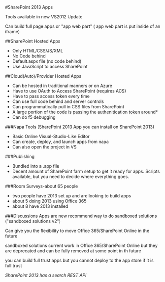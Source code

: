 #SharePoint 2013 AppsTools available in new VS2012 UpdateCan build full page apps or "app web part" ( app web part is put inside of an iframe)##SharePoint Hosted Apps  * Only HTML/CSS/JS/XML  * No Code behind  * Default.aspx file (no code behind)  * Use JavaScript to access SharePoint##Cloud(Auto)/Provider Hosted Apps  * Can be hosted in traditional manners or on Azure  * Have to use OAuth to Access SharePoint (requires ACS)  * Have to pass access token every time  * Can use full code behind and server controls  * Can programmatically pull in CSS files from SharePoint  * A large portion of the code is passing the authenitication token around*  * Can do f5 debugging###Napa Tools (SharePoint 2013 App you can install on SharePoint 2013)  * Basic Online Visual-Studio-Like Editor  * Can create, deploy, and launch apps from napa  * Can also open the project in VS###Publishing  * Bundled into a .app file  * Decent amount of SharePoint farm setup to get it ready for apps. Scripts available, but you need to decide where everything goes.###Room Surveys-about 65 people  * two people have 2013 set up and are looking to build apps  * about 5 doing 2013 using Office 365  * about 8 have 2013 installed###DiscussionsApps are new recommend way to do sandboxed solutions ("sandboxed solutions v2")Can give you the flexibility to move Office 365/SharePoint Online in the futuresandboxed solutions current work in Office 365/SharePoint Online but they are deprecated and can be fully removed at some point in th future  you can build full trust apps but you cannot deploy to the app store if it is full trust*SharePoint 2013 has a search REST API*